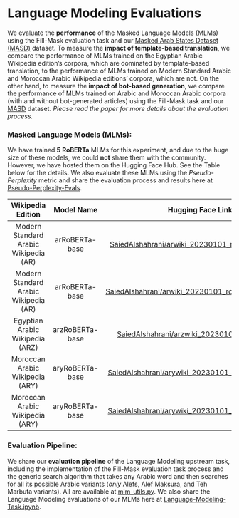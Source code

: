 # Language Modeling Evaluations

We evaluate the **performance** of the Masked Language Models (MLMs) using the Fill-Mask evaluation task and our [Masked Arab States Dataset (MASD)](https://github.com/SaiedAlshahrani/performance-implications/tree/main/Language-Modeling-Evals/MASD) dataset. To measure the **impact of template-based translation**, we compare the performance of MLMs trained on the Egyptian Arabic Wikipedia edition’s corpora, which are dominated by template-based translation, to the performance of MLMs trained on Modern Standard Arabic and Moroccan Arabic Wikipedia editions’ corpora, which are not. On the other hand, to measure the **impact of bot-based generation**, we compare the performance of MLMs trained on Arabic and Moroccan Arabic corpora (with and without bot-generated articles) using the Fill-Mask task and our [MASD](https://github.com/SaiedAlshahrani/performance-implications/tree/main/Language-Modeling-Evals/MASD) dataset. *Please read the paper for more details about the evaluation process.*


### Masked Language Models (MLMs):
We have trained **5 RoBERTa** MLMs for this experiment, and due to the huge size of these models, we could **not** share them with the community. However, we have hosted them on the Hugging Face Hub. See the Table below for the details. We also evaluate these MLMs using the *Pseudo-Perplexity* metric and share the evaluation process and results here at [Pseudo-Perplexity-Evals](https://github.com/SaiedAlshahrani/performance-implications/tree/main/Language-Modeling-Evals/Pseudo-Perplexity-Evals).

| Wikipedia Edition     | Model Name | Hugging Face Link |
| :----: | :----: |:----: |
| Modern Standard Arabic Wikipedia (AR)| arRoBERTa-base | [SaiedAlshahrani/arwiki\_20230101\_roberta\_mlm\_bots](https://huggingface.co/datasets/SaiedAlshahrani/arwiki_20230101_roberta_mlm_bots)|
| Modern Standard Arabic Wikipedia (AR)| arRoBERTa-base | [SaiedAlshahrani/arwiki\_20230101\_roberta\_mlm\_nobots](https://huggingface.co/datasets/SaiedAlshahrani/arwiki_20230101_roberta_mlm_nobots)|
| Egyptian Arabic Wikipedia (ARZ)| arzRoBERTa-base | [SaiedAlshahrani/arzwiki\_20230101\_roberta\_mlm](https://huggingface.co/datasets/SaiedAlshahrani/arzwiki_20230101_roberta_mlm_bots)|
| Moroccan Arabic Wikipedia (ARY)| aryRoBERTa-base | [SaiedAlshahrani/arywiki\_20230101\_roberta\_mlm\_bots](https://huggingface.co/datasets/SaiedAlshahrani/arywiki_20230101_roberta_mlm_nobots)|
| Moroccan Arabic Wikipedia (ARY)| aryRoBERTa-base | [SaiedAlshahrani/arywiki\_20230101\_roberta\_mlm\_bots](https://huggingface.co/datasets/SaiedAlshahrani/arywiki_20230101_roberta_mlm_nobots)|

 
### Evaluation Pipeline:
We share our **evaluation pipeline** of the Language Modeling upstream task, including the implementation of the Fill-Mask evaluation task process and the generic search algorithm that takes any Arabic word and then searches for all its possible Arabic variants (*only* Alefs, Alef Maksura, and Teh Marbuta variants). All are available at [mlm_utils.py](https://github.com/SaiedAlshahrani/performance-implications/blob/main/Language-Modeling-Evals/mlm_utils.py). We also share the Language Modeling evaluations of our MLMs here at [Language-Modeling-Task.ipynb](https://github.com/SaiedAlshahrani/performance-implications/blob/main/Language-Modeling-Evals/Language-Modeling-Task.ipynb).